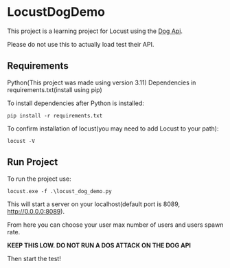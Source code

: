 # LocustDogDemo
This project is a learning project for Locust using the [Dog Api](https://dog.ceo/dog-api/breeds-list).

Please do not use this to actually load test their API.

## Requirements

Python(This project was made using version 3.11)
Dependencies in requirements.txt(install using pip)

To install dependencies after Python is installed:

    pip install -r requirements.txt

To confirm installation of locust(you may need to add Locust to your path):

    locust -V

## Run Project

To run the project use:

    locust.exe -f .\locust_dog_demo.py

This will start a server on your localhost(default port is 8089, http://0.0.0.0:8089).

From here you can choose your user max number of users and users spawn rate.

**KEEP THIS LOW. DO NOT RUN A DOS ATTACK ON THE DOG API**

Then start the test!

